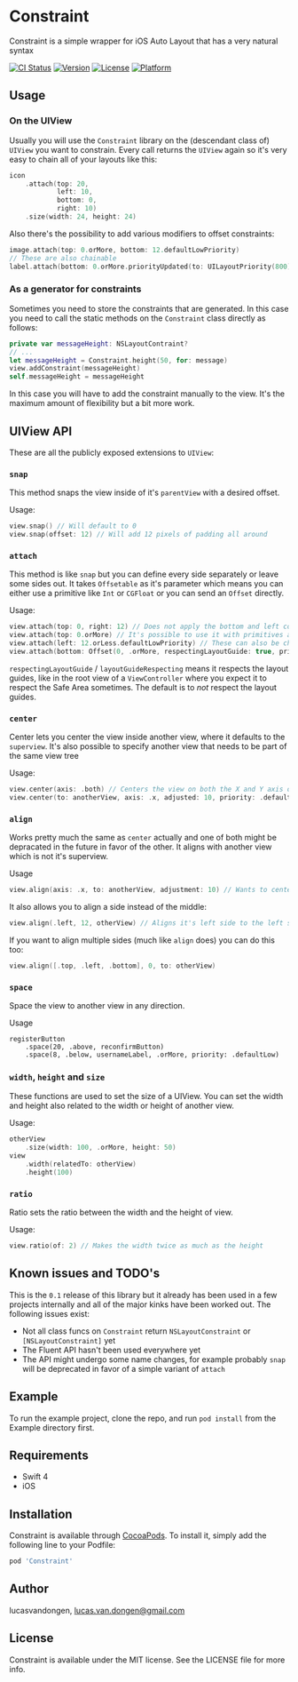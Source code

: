 # Constraint
Constraint is a simple wrapper for iOS Auto Layout that has a very natural syntax

[![CI Status](https://img.shields.io/travis/lucasvandongen/Constraint.svg?style=flat)](https://travis-ci.org/lucasvandongen/Constraint)
[![Version](https://img.shields.io/cocoapods/v/Constraint.svg?style=flat)](https://cocoapods.org/pods/Constraint)
[![License](https://img.shields.io/cocoapods/l/Constraint.svg?style=flat)](https://cocoapods.org/pods/Constraint)
[![Platform](https://img.shields.io/cocoapods/p/Constraint.svg?style=flat)](https://cocoapods.org/pods/Constraint)

## Usage
### On the UIView
Usually you will use the `Constraint` library on the (descendant class of) `UIView` you want to constrain. Every call returns the `UIView` again so it's very easy to chain all of your layouts like this:

```swift    
icon
    .attach(top: 20,
            left: 10,
            bottom: 0,
            right: 10)
    .size(width: 24, height: 24)
```

Also there's the possibility to add various modifiers to offset constraints:

```swift
image.attach(top: 0.orMore, bottom: 12.defaultLowPriority)
// These are also chainable
label.attach(bottom: 0.orMore.priorityUpdated(to: UILayoutPriority(800))
```

### As a generator for constraints
Sometimes you need to store the constraints that are generated. In this case you need to call the static methods on the `Constraint` class directly as follows:

```swift
private var messageHeight: NSLayoutContraint?
// ...
let messageHeight = Constraint.height(50, for: message)
view.addConstraint(messageHeight)
self.messageHeight = messageHeight
```
    
In this case you will have to add the constraint manually to the view. It's the maximum amount of flexibility but a bit more work.
## UIView API
These are all the publicly exposed extensions to `UIView`:
### `snap`
This method snaps the view inside of it's `parentView` with a desired offset. 

Usage:

```swift
view.snap() // Will default to 0
view.snap(offset: 12) // Will add 12 pixels of padding all around
```

### `attach`
This method is like `snap` but you can define every side separately or leave some sides out. It takes `Offsetable` as it's parameter which means you can either use a primitive like `Int` or `CGFloat` or you can send an `Offset` directly. 

Usage:

```swift
view.attach(top: 0, right: 12) // Does not apply the bottom and left constraints
view.attach(top: 0.orMore) // It's possible to use it with primitives and still modify the priority or relation type
view.attach(left: 12.orLess.defaultLowPriority) // These can also be chained
view.attach(bottom: Offset(0, .orMore, respectingLayoutGuide: true, priority: .defaultLow)) // Means the same as view.attach(bottom: 0.orMore.layoutGuideRespecting.defaultLowPriority)
```
`respectingLayoutGuide` / `layoutGuideRespecting` means it respects the layout guides, like in the root view of a `ViewController` where you expect it to respect the Safe Area sometimes. The default is to *not* respect the layout guides.

### `center`
Center lets you center the view inside another view, where it defaults to the `superview`. It's also possible to specify another view that needs to be part of the same view tree

Usage:

```Swift
view.center(axis: .both) // Centers the view on both the X and Y axis of it's superview
view.center(to: anotherView, axis: .x, adjusted: 10, priority: .defaultLow) // Wants to center it's X to anotherView, then adjusts it +10 pixels and applies a low priority to it
```
### `align`
Works pretty much the same as `center` actually and one of both might be depracated in the future in favor of the other. It aligns with another view which is not it's superview.

Usage
```Swift
view.align(axis: .x, to: anotherView, adjustment: 10) // Wants to center it's X to anotherView, then adjusts it +10 pixels
```

It also allows you to align a side instead of the middle:
```Swift
view.align(.left, 12, otherView) // Aligns it's left side to the left side of otherView + 12 pixels
```

If you want to align multiple sides (much like `align` does) you can do this too:
```Swift
view.align([.top, .left, .bottom], 0, to: otherView)
```

### `space`
Space the view to another view in any direction.

Usage
```
registerButton
    .space(20, .above, reconfirmButton)
    .space(8, .below, usernameLabel, .orMore, priority: .defaultLow)
```
### `width`, `height` and `size`
These functions are used to set the size of a UIView. You can set the width and height also related to the width or height of another view.

Usage:
```swift
otherView
    .size(width: 100, .orMore, height: 50)
view
    .width(relatedTo: otherView)
    .height(100)
```

### `ratio`
Ratio sets the ratio between the width and the height of view.

Usage:
```swift
view.ratio(of: 2) // Makes the width twice as much as the height
```

## Known issues and TODO's
This is the `0.1` release of this library but it already has been used in a few projects internally and all of the major kinks have been worked out. The following issues exist:

* Not all class funcs on `Constraint` return `NSLayoutConstraint` or `[NSLayoutConstraint]` yet
* The Fluent API hasn't been used everywhere yet
* The API might undergo some name changes, for example probably `snap` will be deprecated in favor of a simple variant of `attach`

## Example

To run the example project, clone the repo, and run `pod install` from the Example directory first.

## Requirements
* Swift 4
* iOS

## Installation

Constraint is available through [CocoaPods](https://cocoapods.org). To install
it, simply add the following line to your Podfile:

```ruby
pod 'Constraint'
```

## Author

lucasvandongen, lucas.van.dongen@gmail.com

## License

Constraint is available under the MIT license. See the LICENSE file for more info.
